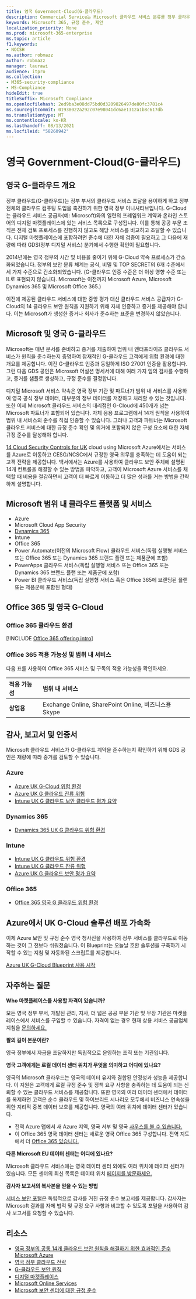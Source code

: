 ```yaml
---
title: 영국 Government-Cloud(G-클라우드)
description: Commercial Service는 Microsoft 클라우드 서비스 분류를 정부 클라우드 v.6으로 갱신했습니다.
keywords: Microsoft 365, 규정 준수, 제안
localization_priority: None
ms.prod: microsoft-365-enterprise
ms.topic: article
f1.keywords:
- NOCSH
ms.author: robmazz
author: robmazz
manager: laurawi
audience: itpro
ms.collection:
- M365-security-compliance
- MS-Compliance
hideEdit: true
titleSuffix: Microsoft Compliance
ms.openlocfilehash: 2ed9ba3e08dd75bd0d3209826497de80fc3781c4
ms.sourcegitcommit: 01938022a292c07e98041dc6ae1312a1b8c617db
ms.translationtype: MT
ms.contentlocale: ko-KR
ms.lasthandoff: 08/13/2021
ms.locfileid: "58260942"
---
```

# <a name="united-kingdom-government-cloud-g-cloud"></a>영국 Government-Cloud(G-클라우드)

## <a name="uk-g-cloud-overview"></a>영국 G-클라우드 개요

정부 클라우드(G-클라우드)는 정부 부서의 클라우드 서비스 조달을 용이하게 하고 정부 전체의 클라우드 컴퓨팅 도입을 촉진하기 위한 영국 정부 이니셔티브입니다. G-Cloud는 클라우드 서비스 공급자(예: Microsoft)와의 일련의 프레임워크 계약과 온라인 스토어의 디지털 마켓플레이스에 있는 서비스 목록으로 구성됩니다. 이를 통해 공공 부문 조직은 전체 검토 프로세스를 진행하지 않고도 해당 서비스를 비교하고 조달할 수 있습니다. 디지털 마켓플레이스에 포함하려면 준수에 대한 자체 검증이 필요하고 그 다음에 재량에 따라 GDS(정부 디지털 서비스) 분기에서 수행한 확인이 필요합니다.

2014년에는 영국 정부의 시간 및 비용을 줄이기 위해 G-Cloud 약속 프로세스가 간소화되었습니다. 정부의 보안 분류 체계는 공식, 비밀 및 TOP SECRET의 6개 수준에서 세 가지 수준으로 간소화되었습니다. (G-클라우드 인증 수준은 더 이상 영향 수준 또는 IL로 표현되지 않습니다. Microsoft는 이전까지 Microsoft Azure, Microsoft Dynamics 365 및 Microsoft Office 365.)

이전에 제공된 클라우드 서비스에 대한 중앙 평가 대신 클라우드 서비스 공급자가 G-Cloud의 14 클라우드 보안 원칙을 지원하기 위해 자체 인증하고 증거를 제공해야 합니다. 이는 Microsoft가 생성한 증거나 회사가 준수하는 표준을 변경하지 않았습니다.

## <a name="microsoft-and-uk-g-cloud"></a>Microsoft 및 영국 G-클라우드

Microsoft는 매년 문서를 준비하고 증거를 제출하여 범위 내 엔터프라이즈 클라우드 서비스가 원칙을 준수하는지 증명하여 잠재적인 G-클라우드 고객에게 위험 환경에 대한 개요를 제공합니다. 이전 G-클라우드 인증과 동일하게 ISO 27001 인증을 활용합니다. 그런 다음 GDS 공인은 Microsoft 어설션 명세서에 대해 여러 가지 임의 검사를 수행하고, 증거를 샘플로 생성하고, 규정 준수를 결정합니다.

디지털 Microsoft 서비스 약속은 영국 정부 기관 및 파트너가 범위 내 서비스를 사용하여 영국 공식 정부 데이터, 대부분의 정부 데이터를 저장하고 처리할 수 있는 것입니다. 또한 이제 Microsoft 클라우드 서비스의 대리점인 G-Cloud에 450개가 넘는 Microsoft 파트너가 포함되어 있습니다. 자체 응용 프로그램에서 14개 원칙을 사용하여 범위 내 서비스의 준수를 직접 인증할 수 있습니다. 그러나 고객과 파트너는 Microsoft 클라우드 서비스에 대한 규정 준수 확인 및 의거에 포함되지 않은 구성 요소에 대한 자체 규정 준수를 달성해야 합니다.

 [14 Cloud Security Controls for UK](https://azure.microsoft.com/resources/14-cloud-security-controls-for-uk-cloud-using-microsoft-azure/) cloud using Microsoft Azure에서는 서비스를 Azure로 이동하고 CESG/NCSC에서 규정한 영국 의무를 충족하는 데 도움이 되는 고객 전략을 제공합니다. 백서에서는 Azure를 사용하여 클라우드 보안 주체에 설명된 14개 컨트롤을 해결할 수 있는 방법을 파악하고, 고객이 Microsoft Azure 서비스를 채택할 때 비용을 절감하면서 고객이 더 빠르게 이동하고 더 많은 성과를 거는 방법을 간략하게 설명합니다.

## <a name="microsoft-in-scope-cloud-platforms--services"></a>Microsoft 범위 내 클라우드 플랫폼 및 서비스

- Azure
- Microsoft Cloud App Security
- [Dynamics 365](https://aka.ms/d365-compliance-list)
- Intune
- Office 365
- Power Automate(이전의 Microsoft Flow) 클라우드 서비스(독립 실행형 서비스 또는 Office 365 또는 Dynamics 365 브랜드 플랜 또는 제품군에 포함)
- PowerApps 클라우드 서비스(독립 실행형 서비스 또는 Office 365 또는 Dynamics 365 브랜드 플랜 또는 제품군에 포함)
- Power BI 클라우드 서비스(독립 실행형 서비스 혹은 Office 365에 브랜딩된 플랜 또는 제품군에 포함된 형태)

## <a name="office-365-and-uk-g-cloud"></a>Office 365 및 영국 G-Cloud

### <a name="office-365-cloud-environments"></a>Office 365 클라우드 환경

[!INCLUDE [Office 365 offering intro](../includes/o365-offering-introduction.md)]

### <a name="office-365-applicability-and-in-scope-services"></a>Office 365 적용 가능성 및 범위 내 서비스

다음 표를 사용하여 Office 365 서비스 및 구독의 적용 가능성을 확인하세요.

| **적용 가능성** | **범위 내 서비스** |
|:------------------|:----------------------|
| **상업용** | Exchange Online, SharePoint Online, 비즈니스용 Skype |

## <a name="audits-reports-and-certificates"></a>감사, 보고서 및 인증서

Microsoft 클라우드 서비스가 G-클라우드 계약을 준수하는지 확인하기 위해 GDS 공인은 재량에 따라 증거를 검토할 수 있습니다.

### <a name="azure"></a>Azure

- [Azure UK G-Cloud 위험 환경](https://go.microsoft.com/fwlink/?linkid=2099702)
- [Azure UK G 클라우드 잔류 위험](https://go.microsoft.com/fwlink/?linkid=2099497)
- [Intune UK G 클라우드 보안 클라우드 평가 요약](https://go.microsoft.com/fwlink/?linkid=2099703)

### <a name="dynamics-365"></a>Dynamics 365

- [Dynamics 365 UK G 클라우드 위험 환경](https://go.microsoft.com/fwlink/?linkid=2099702)

### <a name="intune"></a>Intune

- [Intune UK G 클라우드 위험 환경](https://go.microsoft.com/fwlink/?linkid=2099702)
- [Intune UK G 클라우드 잔류 위험](https://aka.ms/IntuneUKGCloudResidualRisk)
- [Azure UK G 클라우드 보안 평가 요약](https://aka.ms/IntuneUKGCloudSecurityAssessmentSummary)

### <a name="office-365"></a>Office 365

- [Office 365 영국 G 클라우드 위험 환경](https://go.microsoft.com/fwlink/?linkid=2099702)

## <a name="accelerate-your-deployment-of-uk-g-cloud-solutions-on-azure"></a>Azure에서 UK G-Cloud 솔루션 배포 가속화

이제 Azure 보안 및 규정 준수 영국 청사진을 사용하여 정부 서비스를 클라우드로 이동하는 것이 그 전보다 쉬워졌습니다. 이 Blueprint는 오늘날 호환 솔루션을 구축하기 시작할 수 있는 지침 및 자동화된 스크립트를 제공합니다.

[Azure UK G-Cloud Blueprint 사용 시작](https://aka.ms/ukofficialblueprint)

## <a name="frequently-asked-questions"></a>자주하는 질문

**Who 마켓플레이스를 사용할 자격이 있습니까?**

모든 영국 정부 부서, 개발된 관리, 지사, 더 넓은 공공 부문 기관 및 무장 기관은 마켓플레이스에서 서비스를 구입할 수 있습니다. 자격이 없는 경우 현재 상용 서비스 공급업체 지침을 [문의하세요.](https://www.gov.uk/guidance/current-crown-commercial-service-suppliers-what-you-need-to-know)

**팔의 길이 본문이란?**

영국 정부에서 자금을 조달하지만 독립적으로 운영하는 조직 또는 기관입니다.

**영국 고객에게는 로컬 데이터 센터 위치가 무엇을 의미하고 어디에 있나요?**

영국의 Microsoft 클라우드는 영국의 데이터 유지와 결합된 안정성과 성능을 제공합니다. 이 지원은 고객에게 로컬 규정 준수 및 정책 요구 사항을 충족하는 데 도움이 되는 신뢰할 수 있는 클라우드 서비스를 제공합니다. 또한 영국의 여러 데이터 센터에서 데이터를 복제하면 고객은 순수 클라우드 및 하이브리드 시나리오 모두에서 비즈니스 연속성을 위한 지리적 중복 데이터 보호를 제공합니다. 영국의 여러 위치에 데이터 센터가 있습니다.

- 전역 Azure 맵에서 새 Azure 지역, 영국 서부 및 영국 [사우스를 볼 수 있습니다.](https://azuredatacentermap.azurewebsites.net/)
- 이 Office 365 영국 데이터 센터는 새로운 영국 Office 365 구성합니다. 전역 지도 에서 더 [Office 365 있습니다.](https://o365datacentermap.azurewebsites.net/)

**다른 Microsoft EU 데이터 센터는 어디에 있나요?**

Microsoft 클라우드 서비스에는 영국 데이터 센터 외에도 여러 위치에 데이터 센터가 있습니다. 모든 센터의 최신 목록은 데이터 위치 [페이지를 방문하세요.](https://www.microsoft.com/TrustCenter/Privacy/where-your-data-is-located)

**감사자 보고서의 복사본을 얻을 수 있는 방법**

[서비스 보안 포털](/microsoft-365/compliance/get-started-with-service-trust-portal)은 독립적으로 감사를 거친 규정 준수 보고서를 제공합니다. 감사자는 Microsoft 결과를 자체 법적 및 규정 요구 사항과 비교할 수 있도록 포털을 사용하여 감사 보고서를 요청할 수 있습니다.

## <a name="resources"></a>리소스

- [영국 정부의 공통 14개 클라우드 보안 원칙을 해결하기 위한 효과적인 준수 Microsoft Azure](https://aka.ms/complianceuk)
- [영국 정부 클라우드 전략](https://aka.ms/UK_govt_cloud_strategy)
- [G-클라우드 보안 원칙](https://aka.ms/UK-G-Cloud)
- [디지털 마켓플레이스](https://www.digitalmarketplace.service.gov.uk/)
- [Microsoft Online Services](https://aka.ms/Online-Services-Terms)
- [Microsoft 보안 센터에 대한 규정 준수](https://www.microsoft.com/trust-center/compliance/compliance-overview)
